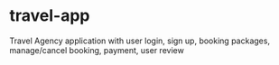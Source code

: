 # travel-app
Travel Agency application with user login, sign up, booking packages, manage/cancel booking, payment, user review
